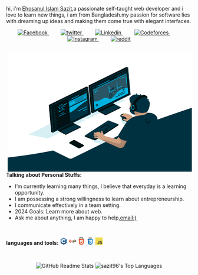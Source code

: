 hi, i'm [Ehosanul Islam Sazit](https://github.com/sazit96),a passionate self-taught web developer and i love to learn new things, i am from Bangladesh.my passion for software lies with dreaming up ideas and making them come true with elegant interfaces.

<div align="center" dir="auto">
      <a
        href="https://www.facebook.com/profile.php?id=100009389918876"
        rel="nofollow"
      >
        <img
          width="22px"
          alt="Facebook"
          src="https://raw.githubusercontent.com/rahuldkjain/github-profile-readme-generator/master/src/images/icons/Social/facebook.svg"
          style="max-width: 100%"
        />
      </a>
      <span>&nbsp;</span>
      <span>&nbsp;</span>
      <span>&nbsp;</span>
      <span>&nbsp;</span>
      <a href="https://twitter.com/sazit969" rel="nofollow">
        <img
          width="22px"
          alt="twitter"
          src="https://raw.githubusercontent.com/rahuldkjain/github-profile-readme-generator/master/src/images/icons/Social/twitter.svg"
          style="max-width: 100%"
        />
      </a>
      <span>&nbsp;</span>
      <span>&nbsp;</span>
      <span>&nbsp;</span>
      <span>&nbsp;</span>
      <a
        href="https://www.linkedin.com/in/ehosanul-islam-sazit/"
        rel="nofollow"
      >
        <img
          width="22px"
          alt="Linkedin"
          src="https://raw.githubusercontent.com/rahuldkjain/github-profile-readme-generator/master/src/images/icons/Social/linked-in-alt.svg"
          style="max-width: 100%"
        />
      </a>
      <span>&nbsp;</span>
      <span>&nbsp;</span>
      <span>&nbsp;</span>
      <span>&nbsp;</span>
      <a href="https://codeforces.com/profile/sazit96" rel="nofollow">
        <img
          width="22px"
          alt="Codeforces"
          src="https://raw.githubusercontent.com/rahuldkjain/github-profile-readme-generator/master/src/images/icons/Social/codeforces.svg"
          style="max-width: 100%"
        />
      </a>
      <span>&nbsp;</span>
      <span>&nbsp;</span>
      <span>&nbsp;</span>
      <span>&nbsp;</span>
      <a href="https://www.instagram.com/sazit_96/" rel="nofollow">
        <img
          width="22px"
          alt="Instagram"
          src="https://raw.githubusercontent.com/rahuldkjain/github-profile-readme-generator/master/src/images/icons/Social/instagram.svg"
          style="max-width: 100%"
        />
      </a>
      <span>&nbsp;</span>
      <span>&nbsp;</span>
      <span>&nbsp;</span>
      <span>&nbsp;</span>
      <a href="https://www.reddit.com/user/Classic-Egg-9155" rel="nofollow">
        <img
          width="22px"
          alt="reddit"
          src="https://raw.githubusercontent.com/rahuldkjain/github-profile-readme-generator/master/src/images/icons/Social/reddit.svg"
          style="max-width: 100%"
        />
      </a>
    </div>
<br>

<img
    align="right"
    src="imgs/sazit gif.gif"
    alt="GIF"
    width="500"
    height="320"
/>

<p dir="auto">
        <strong>Talking about Personal Stuffs:</strong>
        <ul>
            <li>I’m currently learning many things, I believe that everyday is a learning opportunity.</li>
            <li>I am possessing a strong willingness to learn about entrepreneurship.</li>
            <li>I communicate effectively in a team setting.</li>
            <li>2024 Goals: Learn more about web.</li>
            <li>Ask me about anything, I am happy to help,<a href="mailto:sazitislam96@gmail.com">email:)</a></li>
        </ul>
  </p>
  <br>
<p dir="auto">
        <strong>languages and tools:</strong>
        <code><img height="20" src="https://raw.githubusercontent.com/github/explore/80688e429a7d4ef2fca1e82350fe8e3517d3494d/topics/cpp/cpp.png"></code>
        <code><img height="20" src="https://raw.githubusercontent.com/github/explore/80688e429a7d4ef2fca1e82350fe8e3517d3494d/topics/git/git.png"></code>
        <code><img height="20" src="https://raw.githubusercontent.com/github/explore/80688e429a7d4ef2fca1e82350fe8e3517d3494d/topics/html/html.png"></code>
        <code><img height="20" src="https://raw.githubusercontent.com/github/explore/80688e429a7d4ef2fca1e82350fe8e3517d3494d/topics/css/css.png"></code>
        <code><img height="20" src="https://raw.githubusercontent.com/github/explore/80688e429a7d4ef2fca1e82350fe8e3517d3494d/topics/javascript/javascript.png"></code>
</p>
<br>
<p align="center" dir="auto">
      <img
        src="https://github-readme-stats.vercel.app/api?username=sazit96&show_icons=true&theme=holi"
        alt="GitHub Readme Stats"
        height="50%"
        width="50%"
      />
      <img
        src="https://github-readme-stats.vercel.app/api/top-langs/?username=sazit96&amp;theme=holi&amp;show_icons=true&amp;hide_border=true&amp;layout=compact"
        alt="sazit96's Top Languages"
        height="50%"
        width="41.7%"
      />
  </p>
